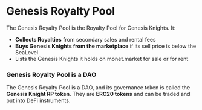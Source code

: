 # Genesis Royalty Pool

The Genesis Royalty Pool is the Royalty Pool for Genesis Knights. It:

* **Collects Royalties** from secondary sales and rental fees
* **Buys Genesis Knights from the marketplace** if its sell price is below the SeaLevel
* Lists the Genesis Knights it holds on monet.market for sale or for rent

### Genesis Royalty Pool is a DAO

The Genesis Royalty Pool is a DAO, and its governance token is called the **Genesis Knight RP token**. They are **ERC20 tokens** and can be traded and put into DeFi instruments.
